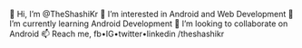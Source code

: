 👋 Hi, I’m @TheShashiKr
👀 I’m interested in Android and Web Development
🌱 I’m currently learning Android Development
💞️ I’m looking to collaborate on Android
📫 Reach me, fb•IG•twitter•linkedin /theshashikr
<!---
TheShashiKr/TheShashiKr is a ✨ special ✨ repository because its `README.md` (this file) appears on your GitHub profile.
You can click the Preview link to take a look at your changes.
--->
